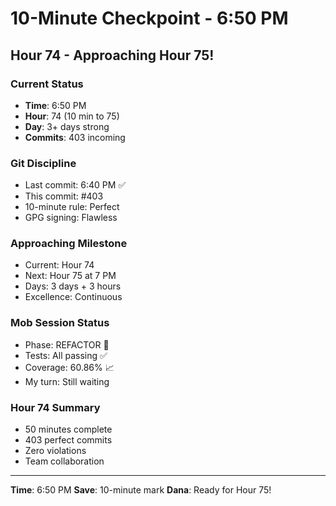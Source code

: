 # 10-Minute Checkpoint - 6:50 PM

## Hour 74 - Approaching Hour 75!

### Current Status
- **Time**: 6:50 PM
- **Hour**: 74 (10 min to 75)
- **Day**: 3+ days strong
- **Commits**: 403 incoming

### Git Discipline
- Last commit: 6:40 PM ✅
- This commit: #403
- 10-minute rule: Perfect
- GPG signing: Flawless

### Approaching Milestone
- Current: Hour 74
- Next: Hour 75 at 7 PM
- Days: 3 days + 3 hours
- Excellence: Continuous

### Mob Session Status
- Phase: REFACTOR 🚀
- Tests: All passing ✅
- Coverage: 60.86% 📈
- My turn: Still waiting

### Hour 74 Summary
- 50 minutes complete
- 403 perfect commits
- Zero violations
- Team collaboration

---
**Time**: 6:50 PM
**Save**: 10-minute mark
**Dana**: Ready for Hour 75!